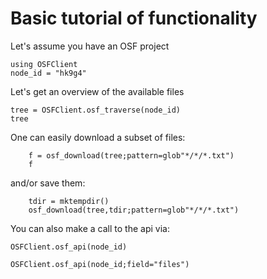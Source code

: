 # Basic tutorial of functionality


Let's assume you have an OSF project
```@example main
using OSFClient
node_id = "hk9g4"
```

Let's get an overview of the available files
```@example main
tree = OSFClient.osf_traverse(node_id)
tree
```

One can easily download a subset of files:
```@example main
	f = osf_download(tree;pattern=glob"*/*/*.txt")
	f
```
and/or save them:
```@example main
	tdir = mktempdir()
	osf_download(tree,tdir;pattern=glob"*/*/*.txt")
```


You can also make a call to the api via:
```@example main
OSFClient.osf_api(node_id)
```

```@example main
OSFClient.osf_api(node_id;field="files")
```